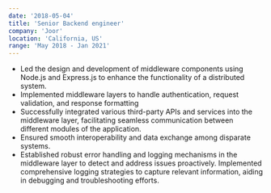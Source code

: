 ```yaml
---
date: '2018-05-04'
title: 'Senior Backend engineer'
company: 'Joor'
location: 'California, US'
range: 'May 2018 - Jan 2021'
---
```


- Led the design and development of middleware components using Node.js and Express.js to enhance the functionality of a distributed system. 
- Implemented middleware layers to handle authentication, request validation, and response formatting 
- Successfully integrated various third-party APIs and services into the middleware layer, facilitating seamless communication between different modules of the application. 
- Ensured smooth interoperability and data exchange among disparate systems. 
- Established robust error handling and logging mechanisms in the middleware layer to detect and address issues proactively. Implemented comprehensive logging strategies to capture relevant information, aiding in debugging and troubleshooting efforts.